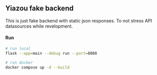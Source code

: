 ## Yiazou fake backend

This is just fake backend with static json responses. To not stress API datasources while revelopment.


#### Run

```bash
# run local
flask --app=main --debug run --port=8080 

# run docker
docker compose up -d --build

```